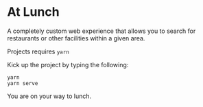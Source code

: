 # At Lunch

A completely custom web experience that allows you to search for restaurants or other facilities within a given area.

Projects requires `yarn`

Kick up the project by typing the following:
```
yarn
yarn serve
```

You are on your way to lunch.